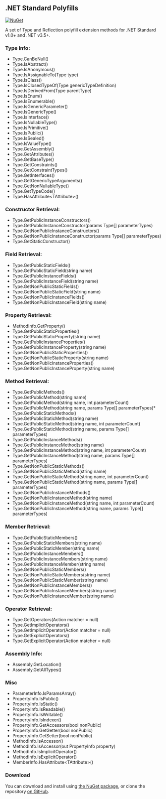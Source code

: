 ## .NET Standard Polyfills

[![NuGet](http://img.shields.io/nuget/v/AgileObjects.NetStandardPolyfills.svg)](https://www.nuget.org/packages/AgileObjects.NetStandardPolyfills)

A set of Type and Reflection polyfill extension methods for .NET Standard v1.0+ and .NET v3.5+.

### Type Info:

* Type.CanBeNull()
* Type.IsAbstract()
* Type.IsAnonymous()
* Type.IsAssignableTo(Type type)
* Type.IsClass()
* Type.IsClosedTypeOf(Type genericTypeDefinition)
* Type.IsDerivedFrom(Type parentType)
* Type.IsEnum()
* Type.IsEnumerable()
* Type.IsGenericParameter()
* Type.IsGenericType()
* Type.IsInterface()
* Type.IsNullableType()
* Type.IsPrimitive()
* Type.IsPublic()
* Type.IsSealed()
* Type.IsValueType()
* Type.GetAssembly()
* Type.GetAttributes()
* Type.GetBaseType()
* Type.GetConstraints()
* Type.GetConstraintTypes()
* Type.GetInterfaces()
* Type.GetGenericTypeArguments()
* Type.GetNonNullableType()
* Type.GetTypeCode()
* Type.HasAttribute&lt;TAttribute&gt;()

### Constructor Retrieval:

* Type.GetPublicInstanceConstructors()
* Type.GetPublicInstanceConstructor(params Type[] parameterTypes)
* Type.GetNonPublicInstanceConstructors()
* Type.GetNonPublicInstanceConstructor(params Type[] parameterTypes)
* Type.GetStaticConstructor()

### Field Retrieval:

* Type.GetPublicStaticFields()
* Type.GetPublicStaticField(string name)
* Type.GetPublicInstanceFields()
* Type.GetPublicInstanceField(string name)
* Type.GetNonPublicStaticFields()
* Type.GetNonPublicStaticField(string name)
* Type.GetNonPublicInstanceFields()
* Type.GetNonPublicInstanceField(string name)

### Property Retrieval:

* MethodInfo.GetProperty()
* Type.GetPublicStaticProperties()
* Type.GetPublicStaticProperty(string name)
* Type.GetPublicInstanceProperties()
* Type.GetPublicInstanceProperty(string name)
* Type.GetNonPublicStaticProperties()
* Type.GetNonPublicStaticProperty(string name)
* Type.GetNonPublicInstanceProperties()
* Type.GetNonPublicInstanceProperty(string name)

### Method Retrieval:

* Type.GetPublicMethods()
* Type.GetPublicMethod(string name)
* Type.GetPublicMethod(string name, int parameterCount)
* Type.GetPublicMethod(string name, params Type[] parameterTypes)* Type.GetPublicStaticMethods()
* Type.GetPublicStaticMethod(string name)
* Type.GetPublicStaticMethod(string name, int parameterCount)
* Type.GetPublicStaticMethod(string name, params Type[] parameterTypes)
* Type.GetPublicInstanceMethods()
* Type.GetPublicInstanceMethod(string name)
* Type.GetPublicInstanceMethod(string name, int parameterCount)
* Type.GetPublicInstanceMethod(string name, params Type[] parameterTypes)
* Type.GetNonPublicStaticMethods()
* Type.GetNonPublicStaticMethod(string name)
* Type.GetNonPublicStaticMethod(string name, int parameterCount)
* Type.GetNonPublicStaticMethod(string name, params Type[] parameterTypes)
* Type.GetNonPublicInstanceMethods()
* Type.GetNonPublicInstanceMethod(string name)
* Type.GetNonPublicInstanceMethod(string name, int parameterCount)
* Type.GetNonPublicInstanceMethod(string name, params Type[] parameterTypes)

### Member Retrieval:

* Type.GetPublicStaticMembers()
* Type.GetPublicStaticMembers(string name)
* Type.GetPublicStaticMember(string name)
* Type.GetPublicInstanceMembers()
* Type.GetPublicInstanceMembers(string name)
* Type.GetPublicInstanceMember(string name)
* Type.GetNonPublicStaticMembers()
* Type.GetNonPublicStaticMembers(string name)
* Type.GetNonPublicStaticMember(string name)
* Type.GetNonPublicInstanceMembers()
* Type.GetNonPublicInstanceMembers(string name)
* Type.GetNonPublicInstanceMember(string name)

### Operator Retrieval:

* Type.GetOperators(Action<OperatorSelector> matcher = null)
* Type.GetImplicitOperators()
* Type.GetImplicitOperator(Action<OperatorSelector> matcher = null)
* Type.GetExplicitOperators()
* Type.GetExplicitOperator(Action<OperatorSelector> matcher = null)

### Assembly Info:

* Assembly.GetLocation()
* Assembly.GetAllTypes()

### Misc

* ParameterInfo.IsParamsArray()
* PropertyInfo.IsPublic()
* PropertyInfo.IsStatic()
* PropertyInfo.IsReadable()
* PropertyInfo.IsWritable()
* PropertyInfo.IsIndexer()
* PropertyInfo.GetAccessors(bool nonPublic)
* PropertyInfo.GetGetter(bool nonPublic)
* PropertyInfo.GetSetter(bool nonPublic)
* MethodInfo.IsAccessor()
* MethodInfo.IsAccessor(out PropertyInfo property)
* MethodInfo.IsImplicitOperator()
* MethodInfo.IsExplicitOperator()
* MemberInfo.HasAttribute&lt;TAttribute&gt;()

### Download

You can download and install using [the NuGet package](https://www.nuget.org/packages/AgileObjects.NetStandardPolyfills), or clone the repository [on GitHub](https://github.com/agileobjects/NetStandardPolyfills).
